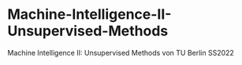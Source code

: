 # Machine-Intelligence-II-Unsupervised-Methods
Machine Intelligence II: Unsupervised Methods von TU Berlin SS2022
